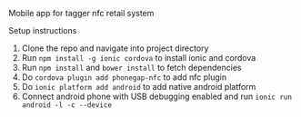 Mobile app for tagger nfc retail system

Setup instructions

1. Clone the repo and navigate into project directory
2. Run `npm install -g ionic cordova` to install ionic and cordova
3. Run `npm install` and `bower install` to fetch dependencies
4. Do `cordova plugin add phonegap-nfc` to add nfc plugin
5. Do `ionic platform add android` to add native android platform
6. Connect android phone with USB debugging enabled and run `ionic run android -l -c --device` 
